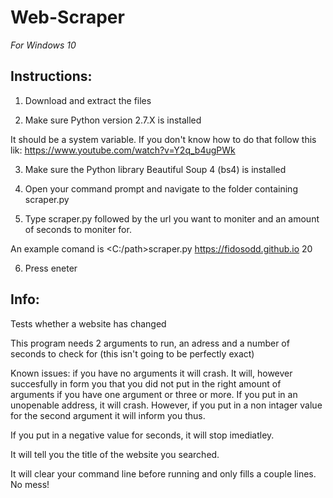 # Web-Scraper
*For Windows 10*

## Instructions:

  1. Download and extract the files
  
  2. Make sure Python version 2.7.X is installed
  
It should be a system variable. If you don't know how to do that follow this lik: https://www.youtube.com/watch?v=Y2q_b4ugPWk
  
  3. Make sure the Python library Beautiful Soup 4 (bs4) is installed
  
  4. Open your command prompt and navigate to the folder containing scraper.py
  
  5. Type scraper.py followed by the url you want to moniter and an amount of seconds to moniter for.
  
An example comand is <C:/path>scraper.py https://fidosodd.github.io 20

  6. Press eneter

## Info:

Tests whether a website has changed

This program needs 2 arguments to run, an adress and a number of seconds to check for (this isn't going to be perfectly exact)

Known issues: if you have no arguments it will crash. It will, however succesfully in form you that you did not put in the right amount of arguments if you have one argument or three or more. If you put in an unopenable address, it will crash. However, if you put in a non intager value for the second argument it will inform you thus.

If you put in a negative value for seconds, it will stop imediatley. 

It will tell you the title of the website you searched.

It will clear your command line before running and only fills a couple lines. No mess!

